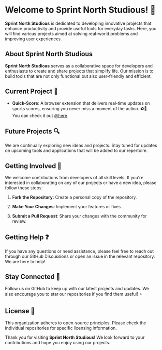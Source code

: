 # Welcome to **Sprint North Studious**! 👋

**Sprint North Studious** is dedicated to developing innovative projects that enhance productivity and provide useful tools for everyday tasks. Here, you will find various projects aimed at solving real-world problems and improving user experiences.

## About **Sprint North Studious**

**Sprint North Studious** serves as a collaborative space for developers and enthusiasts to create and share projects that simplify life. Our mission is to build tools that are not only functional but also user-friendly and efficient.

## Current Project 🚀

- **Quick-Score**: A browser extension that delivers real-time updates on sports scores, ensuring you never miss a moment of the action. ⚽️🏀  
  You can check it out [@here](https://chromewebstore.google.com/detail/quick-score-live-score-an/igbedijjdbkpodndbnhdbhngogjdakni).

## Future Projects 🔍

We are continually exploring new ideas and projects. Stay tuned for updates on upcoming tools and applications that will be added to our repertoire.

## Getting Involved 🤝

We welcome contributions from developers of all skill levels. If you're interested in collaborating on any of our projects or have a new idea, please follow these steps:

1. **Fork the Repository**: Create a personal copy of the repository.
  
2. **Make Your Changes**: Implement your features or fixes.
  
3. **Submit a Pull Request**: Share your changes with the community for review.

## Getting Help ❓

If you have any questions or need assistance, please feel free to reach out through our GitHub Discussions or open an issue in the relevant repository. We are here to help!

## Stay Connected 📢

Follow us on GitHub to keep up with our latest projects and updates. We also encourage you to star our repositories if you find them useful! ⭐️

## License 📜

This organization adheres to open-source principles. Please check the individual repositories for specific licensing information.

Thank you for visiting **Sprint North Studious**! We look forward to your contributions and hope you enjoy using our projects.
